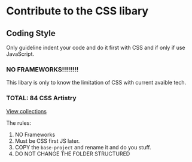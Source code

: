 # Contribute to the CSS libary

## Coding Style

Only guideline indent your code and do it first with CSS and if only if use JavaScript.

### NO FRAMEWORKS!!!!!!!!

This libary is only to know the limitation of CSS with current avaible tech.

### TOTAL: 84 CSS Artistry
[View collections](https://github.com/TanvirAlam/my-css/blob/main/PREVIEWS.md)

The rules:

1. NO Frameworks
2. Must be CSS first JS later.
3. COPY the `base-project` and rename it and do you stuff.
4. DO NOT CHANGE THE FOLDER STRUCTURED
